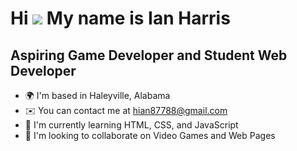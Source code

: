 Hi ![](https://user-images.githubusercontent.com/18350557/176309783-0785949b-9127-417c-8b55-ab5a4333674e.gif) My name is Ian Harris
===================================================================================================================================

Aspiring Game Developer and Student Web Developer
-------------------------------------------------

* 🌍  I'm based in Haleyville, Alabama
* ✉️  You can contact me at [hian87788@gmail.com](mailto:hian87788@gmail.com)
* 🧠  I'm currently learning HTML, CSS, and JavaScript
* 👥  I'm looking to collaborate on Video Games and Web Pages
